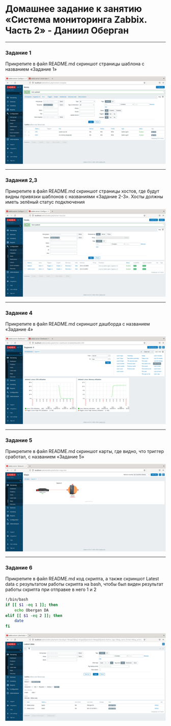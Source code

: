 # Домашнее задание к занятию «Система мониторинга Zabbix. Часть 2» - Даниил Оберган

---

### Задание 1

Прикрепите в файл README.md скриншот страницы шаблона с названием «Задание 1»

![img](img/9-3/01.png)

---

### Задания 2,3

Прикрепите в файл README.md скриншот страницы хостов, где будут видны привязки шаблонов с названиями «Задание 2-3». Хосты должны иметь зелёный статус подключения

![img](img/9-3/02.png)

---

### Задание 4

Прикрепите в файл README.md скриншот дашборда с названием «Задание 4»

![img](img/9-3/03.png)

---

### Задание 5

Прикрепите в файл README.md скриншот карты, где видно, что триггер сработал, с названием «Задание 5»

![img](img/9-3/04.png)

---

### Задание 6

Прикрепите в файл README.md код скрипта, а также скриншот Latest data с результатом работы скрипта на bash, чтобы был виден результат работы скрипта при отправке в него 1 и 2

```bash
!/bin/bash
if [[ $1 -eq 1 ]]; then
    echo Obergan DA
elif [[ $1 -eq 2 ]]; then
    date
fi
```

![img](img/9-3/05.png)

